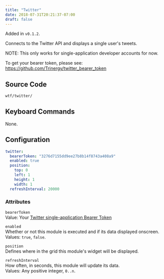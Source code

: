 ```yaml
---
title: "Twitter"
date: 2018-07-31T20:21:37-07:00
draft: false
---
```


Added in `v0.1.2`.

Connects to the Twitter API and displays a single user's tweets.

NOTE: This only works for single-application developer accounts for now.

To get your bearer token, please see:
https://github.com/Trinergy/twitter_bearer_token

## Source Code

```bash
wtf/twitter/
```

## Keyboard Commands

None.

## Configuration

```yaml
twitter:
  bearerToken: "3276d7155dd9ee27b8b14f8743a408a9"
  enabled: true
  position:
    top: 0
    left: 1
    height: 1
    width: 1
  refreshInterval: 20000
```

### Attributes

`bearerToken` <br />
Value: Your <a href="https://developer.twitter.com/en/docs/basics/authentication/overview/application-only.html">Twitter single-application Bearer Token</a>

`enabled` <br />
Whether or not this module is executed and if its data displayed onscreen. <br />
Values: `true`, `false`.

`position` <br />
Defines where in the grid this module's widget will be displayed. <br />

`refreshInterval` <br />
How often, in seconds, this module will update its data. <br />
Values: Any positive integer, `0..n`.
